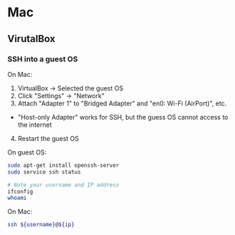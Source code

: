 # Mac

## VirutalBox

### SSH into a guest OS

On Mac:

1. VirtualBox -> Selected the guest OS
2. Click "Settings" -> "Network"
3. Attach "Adapter 1" to "Bridged Adapter" and "en0: Wi-Fi (AirPort)", etc.
  - "Host-only Adapter" works for SSH, but the guess OS cannot access to the internet
4. Restart the guest OS

On guest OS:

```sh
sudo apt-get install openssh-server
sudo service ssh status

# Note your username and IP address
ifconfig
whoami
```

On Mac:

```sh
ssh ${username}@${ip}
```

